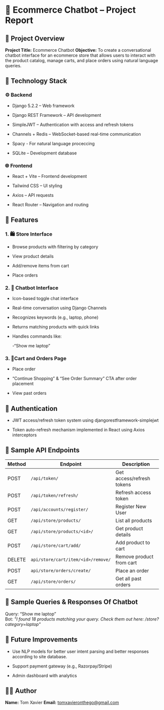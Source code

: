 # 🛒 Ecommerce Chatbot – Project Report
## 📌 Project Overview
**Project Title:** Ecommerce Chatbot
**Objective:** To create a conversational chatbot interface for an ecommerce store that allows users to interact with the product catalog, manage carts, and place orders using natural language queries.

## 🧱 Technology Stack
### ⚙️ Backend
- Django 5.2.2 – Web framework

- Django REST Framework – API development

- SimpleJWT – Authentication with access and refresh tokens

- Channels + Redis – WebSocket-based real-time communication

- Spacy - For natural language proceccing

- SQLite – Development database

### 🌐 Frontend
- React + Vite – Frontend development

- Tailwind CSS – UI styling

- Axios – API requests

- React Router – Navigation and routing

## 💬 Features
### 1. 🛍️ Store Interface
- Browse products with filtering by category

- View product details

- Add/remove items from cart

- Place orders

### 2. 🤖 Chatbot Interface
- Icon-based toggle chat interface

- Real-time conversation using Django Channels

- Recognizes keywords (e.g., laptop, phone)

- Returns matching products with quick links

- Handles commands like:

   -“Show me laptop”


### 3. 🧾Cart and Orders Page
- Place order

- “Continue Shopping” & “See Order Summary” CTA after order placement
  
- View past orders

## 🔐 Authentication
- JWT access/refresh token system using djangorestframework-simplejwt

- Token auto-refresh mechanism implemented in React using Axios interceptors

## 🔗 Sample API Endpoints
| Method | Endpoint                           | Description               |
| ------ | ---------------------------------- | ------------------------- |
| POST   | `/api/token/`                      | Get access/refresh tokens |
| POST   | `/api/token/refresh/`              | Refresh access token      |
| POST   | `/api/accounts/register/`          | Register New User         |
| GET    | `/api/store/products/`             | List all products         |
| GET    | `/api/store/products/<id>/`        | Get product details       |
| POST   | `/api/store/cart/add/`             | Add product to cart       |
| DELETE | `api/store/cart/item/<id>/remove/` | Remove product from cart  |
| POST   | `api/store/orders/create/`         | Place an order            |
| GET    | `/api/store/orders/`               | Get all past orders       |


## 🧪 Sample Queries & Responses Of Chatbot
Query: “Show me laptop”<br>
Bot:
*"I found 18 products matching your query. Check them out here: /store?category=laptop"*


## 📝 Future Improvements
- Use NLP models for better user intent parsing and better responses according to site database.

- Support payment gateway (e.g., Razorpay/Stripe)

- Admin dashboard with analytics

## 🧑‍💻 Author
**Name:** Tom Xavier
**Email:** tomxavieronthego@gmail.com
